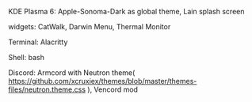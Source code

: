 KDE Plasma 6: 
  Apple-Sonoma-Dark as global theme,
  Lain splash screen

  widgets:
    CatWalk,
    Darwin Menu, 
    Thermal Monitor

Terminal: Alacritty

Shell: bash

Discord: Armcord with Neutron theme( https://github.com/xcruxiex/themes/blob/master/themes-files/neutron.theme.css ), Vencord mod
